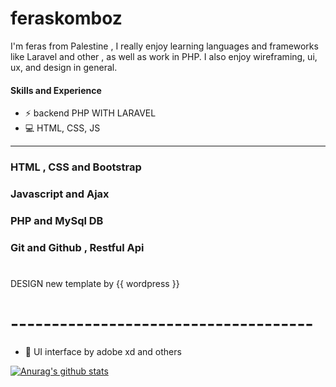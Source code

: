 # feraskomboz
I'm feras from Palestine , I really enjoy learning languages and frameworks like Laravel and other , as well as work in PHP. I also enjoy wireframing, ui, ux, and design in general. 

#### Skills and Experience
* ⚡ backend PHP WITH LARAVEL
* 💻 HTML, CSS, JS 
<hr>

### HTML , CSS and Bootstrap 
### Javascript and Ajax 
### PHP and MySql DB 
### Git and Github , Restful Api 

#
DESIGN new template by {{ wordpress }}
# -------------------------------------

* 📱 UI interface by adobe xd and others

[![Anurag's github stats](https://github-readme-stats.vercel.app/api?username=firasabualkomboz)](https://github.com/anuraghazra/github-readme-stats)
